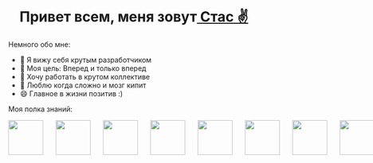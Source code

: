 <h1 align="center">Привет всем, меня зовут<a href="[https://daniilshat.ru/" target="_blank](https://github.com/Stanislav-D-01)"> Стас ✌️</a></h1>
 Немного обо мне:

- 🔭 Я вижу себя крутым разработчиком
- 🌱 Моя цель: Вперед и только вперед
- 👯 Хочу работать в крутом коллективе
- 🤔 Люблю когда сложно и мозг кипит
- 😄 Главное в жизни позитив :)

Моя полка знаний:
 

<div style='display: flex; flex-direction: row; gap: 25px'>
<img style="height: 70px; width: 70px; " src='https://downloader.disk.yandex.ru/preview/f24b0e829f8a7fdc7468b2175ca8df551c390688cce26f1d93a9b6193ffbed06/65a06e03/Ik-ieIGD3JnCosG5jhpo_GLh1I0Swms7KWrBgbKe7wq2H5GM86MLW1SdpMWtFHww6YWzh1Lkn81uXVGg8lLYzg%3D%3D?uid=0&filename=html.tif&disposition=inline&hash=&limit=0&content_type=image%2Fjpeg&owner_uid=0&tknv=v2&size=2048x2048'>
<img style="height: 70px; width: 70px"  src='https://downloader.disk.yandex.ru/preview/45166387ed2cfb05bc77b24aa950e01979285a51986f2c5d1e1c661a00f8e845/65a06e49/hTK_sgf6w1t8PWk0gWxhUjML7p_7MM5j2CPpqvtuHWy9wq4BKDFo4WdmEyqp0Wwc7MCgbHNMGy4xQTPS7ESKdg%3D%3D?uid=0&filename=css.tif&disposition=inline&hash=&limit=0&content_type=image%2Fjpeg&owner_uid=0&tknv=v2&size=2048x2048'>
<img style="height: 70px; width:70px"  src='https://downloader.disk.yandex.ru/preview/03c9d7e7033e519a61c707103df4a0c012892e94c8de689bcf0e19bdbe39d5a7/65a06ea2/_jjxXVuiK6ZjibQh726RcTML7p_7MM5j2CPpqvtuHWzeDkUZU2-ncd3HqVcqG8MW8fJ5tdmcX-wDdzc5Nts0_Q%3D%3D?uid=0&filename=js.tif&disposition=inline&hash=&limit=0&content_type=image%2Fjpeg&owner_uid=0&tknv=v2&size=2048x2048'>
<img style="height: 70px; width: 70px"  src='https://downloader.disk.yandex.ru/preview/9ebfd6f1913e8f0aae1dc6241ffa2808ed2cc27d813b5955eb7925f94f9bd2f1/65a06efd/5hiL__UHF-Doo5YatbamcTML7p_7MM5j2CPpqvtuHWxVhN6YDjjJJ6DQeZkyM6x19Q_vUV1Azc6PSxXmTLdUYw%3D%3D?uid=0&filename=ts.tif&disposition=inline&hash=&limit=0&content_type=image%2Fjpeg&owner_uid=0&tknv=v2&size=2048x2048'>
<img style="height: 70px; width: 70px"  src='https://downloader.disk.yandex.ru/preview/888dcdce447eb69bc2cdb731c3403b5ab85e905c91fa5662a89c43eaf21d8a87/65a06f25/qWaP5A2lA7BgVWUUt710xDML7p_7MM5j2CPpqvtuHWzKFm3Lp6D8ttTEVLtXQYmXmO6vIgXcAmYD24Y-6ZRiyA%3D%3D?uid=0&filename=git.tif&disposition=inline&hash=&limit=0&content_type=image%2Fjpeg&owner_uid=0&tknv=v2&size=2048x2048'>
<img style="height: 70px; width: 70px"  src='https://downloader.disk.yandex.ru/preview/623c3bb9a0db1cab406389546cb948c4e38b25277ae9cef8cb635dd16a478d87/65a06f51/Qv8ifpn408PWmqah1f-O1DML7p_7MM5j2CPpqvtuHWy8eeMnJXrg-GD7-yi8_oJPCyrRNDeYBZiF19ZEcDFc4A%3D%3D?uid=0&filename=node.tif&disposition=inline&hash=&limit=0&content_type=image%2Fjpeg&owner_uid=0&tknv=v2&size=2048x2048'>
<img style="height: 70px; width: 70px"  src='https://downloader.disk.yandex.ru/preview/dcf5aef1c63c642225db78c36a1f8447dc0cc3b71c7945cf4f9f57db564cea1f/65a06f7d/_9PPZsMR6FTIq00L5TiR_DML7p_7MM5j2CPpqvtuHWxOLW_Jgr-VUOMrUQM5PqBPw2bweYGhiaxlY4cXE6pQfA%3D%3D?uid=0&filename=react.tif&disposition=inline&hash=&limit=0&content_type=image%2Fjpeg&owner_uid=0&tknv=v2&size=2048x2048'>
<img style="height: 70px; width: 70px"  src='https://downloader.disk.yandex.ru/preview/0301bca129954680097f55bfd25a64032f59977527f38efd4bb2296289ad4845/65a06f9c/OfmP_rXYebQ0BLcoO9ktXjML7p_7MM5j2CPpqvtuHWxSLEVSd72Rcq1l5VIRAtjPCB70fcRrXIZPviQx8gpjmA%3D%3D?uid=0&filename=nest.tif&disposition=inline&hash=&limit=0&content_type=image%2Fjpeg&owner_uid=0&tknv=v2&size=2048x2048'>
<img style="height: 70px; width: 70px"  src='https://downloader.disk.yandex.ru/preview/b9ff37d0bef3651274aa65ff2773f5ec31a49df8b1cba1549c313e0dcb9006a9/65a06fbb/Oq-g_IYJNmfgndDP-gZD7b1bGu5UfWmKg7bm72jdyOICk_ltStIzL8VQ1G3vgtiU_5Acbsj9WyGIIWSWFrIF6Q%3D%3D?uid=0&filename=postgre.tif&disposition=inline&hash=&limit=0&content_type=image%2Fjpeg&owner_uid=0&tknv=v2&size=2048x2048'>
<img style="height: 70px; width: 70px"  src='https://downloader.disk.yandex.ru/preview/cbddbb873b92c850bd32ed2144239fc1a2dc6b6fa36e91dc2156643c7459e6cc/65a06fd6/zSmWQBJrzJY3wgjCjD4qCjML7p_7MM5j2CPpqvtuHWxppy3cGQ3PX-NPsfZsP6EFF1WZgPpfhtL0G_thtAHUgw%3D%3D?uid=0&filename=mongo.tif&disposition=inline&hash=&limit=0&content_type=image%2Fjpeg&owner_uid=0&tknv=v2&size=2048x2048'>
</div> 






